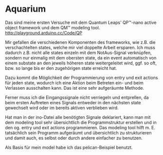 # Aquarium

Das sind meine ersten Versuche mit dem Quantum Leaps' QP™-nano active object framework und dem QM™ modeling tool. 
http://playground.arduino.cc/Code/QP

Mir gefallen die verschiedenen Komponenten des frameworks, wie z.B. die verschachtelten states, welche mir viel doppelte Arbeit ersparen. Ich muss dadurch z.B. nicht alle states einzeln mit dem NotAus-Signal verknüpfen, sondern nur einmalig mit dem obersten state, da ein event automatisch von einem substate an den jeweils höheren state weitergeleitet wird, ggf. so oft, bzw. so lange bis er den zugehörigen state erreicht hat.

Dazu kommt die Möglichkeit der Programmierung von entry und exit actions für jeden state, wodurch ich eine Aktion beim Betreten ein- und beim Verlassen ausschalten kann. Das ist eine sehr aufgeräumte Methode.

Ferner muss ich die Eingangssignale nicht verriegeln und entprellen, da beim ersten Auftreten eines Signals entweder in den nächsten state gewechselt wird oder im bereits aktiven verblieben wird.

Hat man in der ino-Datei alle benötigten Signale deklariert, kann man mit dem modeling tool sehr übersichtlich die Programmstruktur erstellen und in den og. entry und exit actions programmieren.
Das modeling tool hilft m. E. tatsächlich sein Programm aufgeräumt und übersichtlich zu strukturieren und damit auch, es selbst oder durch andere einfacher zu benutzen.

Als Basis für mein model habe ich das pelican-Beispiel benutzt.
